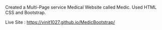 Created a Multi-Page service Medical Website called Medic. Used HTML CSS and Bootstrap. 

Live Site : https://vinit1027.github.io/MedicBootstrap/
